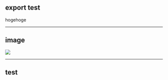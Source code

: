 ## export test

hogehoge

---

## image


![](reveal_lightning_work/test/1516436651821.png)


----------

## test


